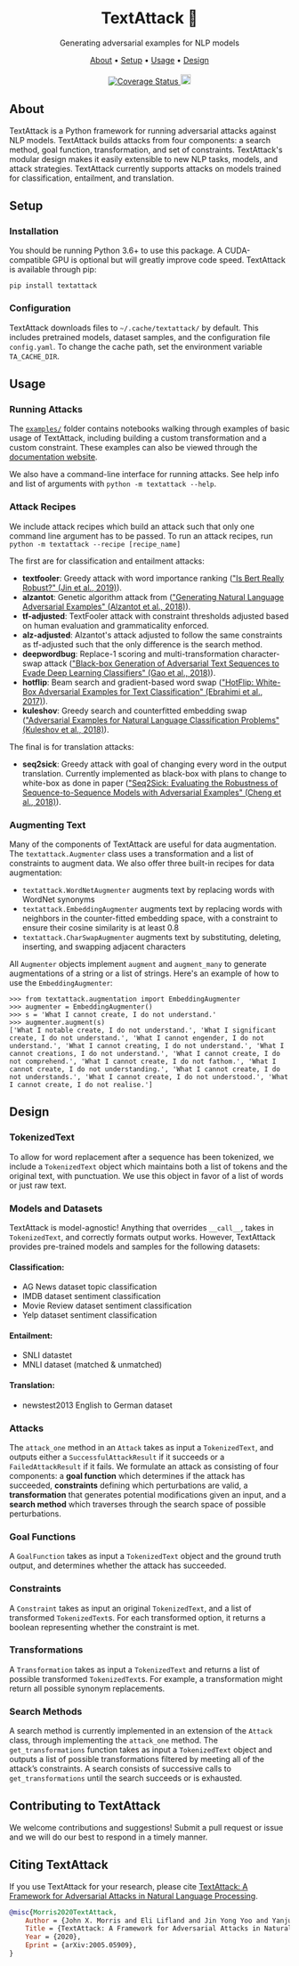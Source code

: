 

<h1 align="center">TextAttack 🐙</h1>

<p align="center">Generating adversarial examples for NLP models</p>

<p align="center">
  <a href="#about">About</a> •
  <a href="#setup">Setup</a> •
  <a href="#usage">Usage</a> •
  <a href="#design">Design</a> 
  <br> <br>
  <a target="_blank" href="https://travis-ci.org/QData/TextAttack">
    <img src="https://travis-ci.org/QData/TextAttack.svg?branch=master" alt="Coverage Status">
  </a>
  <a href="https://badge.fury.io/py/textattack">
    <img src="https://badge.fury.io/py/textattack.svg" alt="PyPI version" height="18">
  </a>

</p>
  
## About

TextAttack is a Python framework for running adversarial attacks against NLP models. TextAttack builds attacks from four components: a search method, goal function, transformation, and set of constraints. TextAttack's modular design makes it easily extensible to new NLP tasks, models, and attack strategies. TextAttack currently supports attacks on models trained for classification, entailment, and translation.

## Setup

### Installation

You should be running Python 3.6+ to use this package. A CUDA-compatible GPU is optional but will greatly improve code speed. TextAttack is available through pip:

```
pip install textattack
```

### Configuration
TextAttack downloads files to `~/.cache/textattack/` by default. This includes pretrained models, 
dataset samples, and the configuration file `config.yaml`. To change the cache path, set the 
environment variable `TA_CACHE_DIR`.

## Usage

### Running Attacks

The [`examples/`](docs/examples/) folder contains notebooks walking through examples of basic usage of TextAttack, including building a custom transformation and a custom constraint. These examples can also be viewed through the [documentation website](https://textattack.readthedocs.io/en/latest).

We also have a command-line interface for running attacks. See help info and list of arguments with `python -m textattack --help`.

### Attack Recipes

We include attack recipes which build an attack such that only one command line argument has to be passed. To run an attack recipes, run `python -m textattack --recipe [recipe_name]`

The first are for classification and entailment attacks:
- **textfooler**: Greedy attack with word importance ranking (["Is Bert Really Robust?" (Jin et al., 2019)](https://arxiv.org/abs/1907.11932)).
- **alzantot**: Genetic algorithm attack from (["Generating Natural Language Adversarial Examples" (Alzantot et al., 2018)](https://arxiv.org/abs/1804.07998)).
- **tf-adjusted**: TextFooler attack with constraint thresholds adjusted based on human evaluation and grammaticality enforced.
- **alz-adjusted**: Alzantot's attack adjusted to follow the same constraints as tf-adjusted such that the only difference is the search method.
- **deepwordbug**: Replace-1 scoring and multi-transformation character-swap attack (["Black-box Generation of Adversarial Text Sequences to Evade Deep Learning Classifiers" (Gao et al., 2018)](https://arxiv.org/abs/1801.04354)).
- **hotflip**: Beam search and gradient-based word swap (["HotFlip: White-Box Adversarial Examples for Text Classification" (Ebrahimi et al., 2017)](https://arxiv.org/abs/1712.06751)).
- **kuleshov**: Greedy search and counterfitted embedding swap (["Adversarial Examples for Natural Language Classification Problems" (Kuleshov et al., 2018)](https://openreview.net/pdf?id=r1QZ3zbAZ)).

The final is for translation attacks:
- **seq2sick**: Greedy attack with goal of changing every word in the output translation. Currently implemented as black-box with plans to change to white-box as done in paper (["Seq2Sick: Evaluating the Robustness of Sequence-to-Sequence Models with Adversarial Examples" (Cheng et al., 2018)](https://arxiv.org/abs/1803.01128)).

### Augmenting Text

Many of the components of TextAttack are useful for data augmentation. The `textattack.Augmenter` class
uses a transformation and a list of constraints to augment data. We also offer three built-in recipes
for data augmentation:
- `textattack.WordNetAugmenter` augments text by replacing words with WordNet synonyms
- `textattack.EmbeddingAugmenter` augments text by replacing words with neighbors in the counter-fitted embedding space, with a constraint to ensure their cosine similarity is at least 0.8
- `textattack.CharSwapAugmenter` augments text by substituting, deleting, inserting, and swapping adjacent characters

All `Augmenter` objects implement `augment` and `augment_many` to generate augmentations
of a string or a list of strings. Here's an example of how to use the `EmbeddingAugmenter`:

```
>>> from textattack.augmentation import EmbeddingAugmenter
>>> augmenter = EmbeddingAugmenter()
>>> s = 'What I cannot create, I do not understand.'
>>> augmenter.augment(s)
['What I notable create, I do not understand.', 'What I significant create, I do not understand.', 'What I cannot engender, I do not understand.', 'What I cannot creating, I do not understand.', 'What I cannot creations, I do not understand.', 'What I cannot create, I do not comprehend.', 'What I cannot create, I do not fathom.', 'What I cannot create, I do not understanding.', 'What I cannot create, I do not understands.', 'What I cannot create, I do not understood.', 'What I cannot create, I do not realise.']
```

## Design

### TokenizedText

To allow for word replacement after a sequence has been tokenized, we include a `TokenizedText` object which maintains both a list of tokens and the original text, with punctuation. We use this object in favor of a list of words or just raw text.

### Models and Datasets

TextAttack is model-agnostic! Anything that overrides `__call__`, takes in `TokenizedText`, and correctly formats output works. However, TextAttack provides pre-trained models and samples for the following datasets:

#### Classification:
* AG News dataset topic classification
* IMDB dataset sentiment classification
* Movie Review dataset sentiment classification
* Yelp dataset sentiment classification

#### Entailment:
* SNLI datastet
* MNLI dataset (matched & unmatched)

#### Translation:
* newstest2013 English to German dataset

### Attacks

The `attack_one` method in an `Attack` takes as input a `TokenizedText`, and outputs either a `SuccessfulAttackResult` if it succeeds or a `FailedAttackResult` if it fails. We formulate an attack as consisting of four components: a **goal function** which determines if the attack has succeeded, **constraints** defining which perturbations are valid, a **transformation** that generates potential modifications given an input, and a **search method** which traverses through the search space of possible perturbations. 

### Goal Functions

A `GoalFunction` takes as input a `TokenizedText` object and the ground truth output, and determines whether the attack has succeeded. 

### Constraints

A `Constraint` takes as input an original `TokenizedText`, and a list of transformed `TokenizedText`s. For each transformed option, it returns a boolean representing whether the constraint is met.

### Transformations

A `Transformation` takes as input a `TokenizedText` and returns a list of possible transformed `TokenizedText`s. For example, a transformation might return all possible synonym replacements.

### Search Methods

A search method is currently implemented in an extension of the `Attack` class, through implementing the `attack_one` method. The `get_transformations` function takes as input a `TokenizedText` object and outputs a list of possible transformations filtered by meeting all of the attack’s constraints. A search consists of successive calls to `get_transformations` until the search succeeds or is exhausted.

## Contributing to TextAttack

We welcome contributions and suggestions! Submit a pull request or issue and we will do our best to respond in a timely manner.

## Citing TextAttack

If you use TextAttack for your research, please cite [TextAttack: A Framework for Adversarial Attacks in Natural Language Processing](https://arxiv.org/abs/2005.05909).

```bibtex
@misc{Morris2020TextAttack,
    Author = {John X. Morris and Eli Lifland and Jin Yong Yoo and Yanjun Qi},
    Title = {TextAttack: A Framework for Adversarial Attacks in Natural Language Processing},
    Year = {2020},
    Eprint = {arXiv:2005.05909},
}
```


